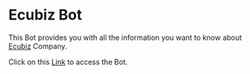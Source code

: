 # Ecubiz Bot

This Bot provides you with all the information you want to know about [Ecubiz](https://Ecubiz.com/) Company.

Click on this [Link](https://t.me/Ecubiz_bot) to access the Bot.
